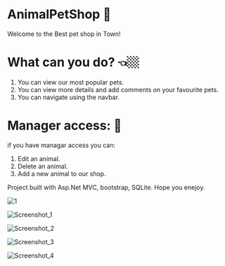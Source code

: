 ﻿# AnimalPetShop 🦩
 
 Welcome to the Best pet shop in Town!
 
 # What can you do? 👈🏼
 1. You can view our most popular pets.
 2. You can view more details and add comments on your favourite pets.
 3. You can navigate using the navbar.
 
 # Manager access: 🔑
 if you have managar access you can:
 1. Edit an animal.
 2. Delete an animal.
 3. Add a new animal to our shop.
 
 Project built with Asp.Net MVC, bootstrap, SQLite.
 Hope you enejoy.
 
 
![1](https://user-images.githubusercontent.com/102725041/190210742-55eac927-96d2-4bdc-94e3-3b8c07db25f2.png)


![Screenshot_1](https://user-images.githubusercontent.com/102725041/190210758-e70c1d90-1f12-4a14-87ee-bf1e021a274f.png)


![Screenshot_2](https://user-images.githubusercontent.com/102725041/190210769-c34a45a7-ba41-4d1e-a2e9-affc44630dbc.png)


![Screenshot_3](https://user-images.githubusercontent.com/102725041/190210785-8d99fb28-65a9-459b-8a81-43b7d3a35be2.png)

![Screenshot_4](https://user-images.githubusercontent.com/102725041/190210795-b4f38b47-b674-4d63-bb35-53ffb534e7bf.png)
